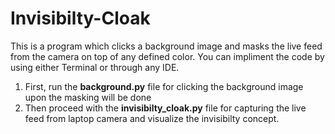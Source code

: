 # Invisibilty-Cloak
This is a program which clicks a background image and masks the live feed from the camera on top of any defined color.
You can impliment the code by using either Terminal or through any IDE.

1. First, run the __background.py__ file for clicking the background image upon the masking will be done
2. Then proceed with the __invisibilty_cloak.py__ file for capturing the live feed from laptop camera and visualize the invisibilty concept.
